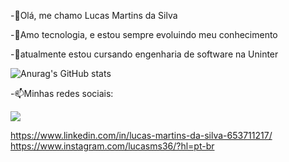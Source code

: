 -👋Olá, me chamo Lucas Martins da Silva

-👀Amo tecnologia, e estou sempre evoluindo meu conhecimento

-🌱atualmente estou cursando engenharia de software na Uninter


![Anurag's GitHub stats](https://github-readme-stats.vercel.app/api?username=lucasms26&show_icons=true&theme=radical)


-📫Minhas redes sociais:

<img src="[https://www.google.com/url?sa=i&url=https%3A%2F%2Fwww.pngwing.com%2Fpt%2Fsearch%3Fq%3Dlinkedin%2BLogotipo&psig=AOvVaw0b5OUj0kIOHoX5AiiD__fV&ust=1730814040118000&source=images&cd=vfe&opi=89978449&ved=0CBQQjRxqFwoTCIjPt_fmwokDFQAAAAAdAAAAABAE](https://w7.pngwing.com/pngs/46/539/png-transparent-linkedin-logo-media-sns-social-social-links-icon.png)" href="https://www.linkedin.com/in/lucas-martins-da-silva-653711217/">

https://www.linkedin.com/in/lucas-martins-da-silva-653711217/
https://www.instagram.com/lucasms36/?hl=pt-br
